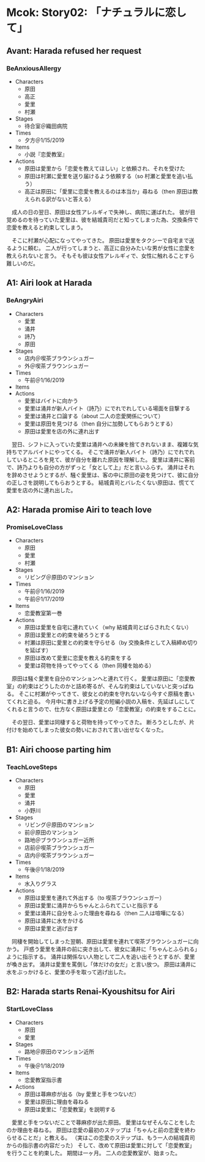 # Mcok: Story02: 「ナチュラルに恋して」

## Avant: Harada refused her request

### BeAnxiousAllergy

* Characters
	- 原田
	- 高正
	- 愛里
	- 村瀬
* Stages
	- 待合室＠織田病院
* Times
	- 夕方＠1/15/2019
* Items
	- 小説『恋愛教室』
* Actions
	- 原田は愛里から「恋愛を教えてほしい」と依頼され、それを受けた
	- 原田は村瀬に愛里を送り届けるよう依頼する（so 村瀬と愛里を追い払う）
	- 高正は原田に「愛里に恋愛を教えるのは本当か」尋ねる（then 原田は教えられる訳がないと答える）

　成人の日の翌日、原田は女性アレルギィで失神し、病院に運ばれた。
彼が目覚めるのを待っていた愛里は、彼を結城貴司だと知ってしまった為、交換条件で恋愛を教えると約束してしまう。

　そこに村瀬が心配になってやってきた。
原田は愛里をタクシーで自宅まで送るように頼む。
二人が行ってしまうと、高正に自分みたいな男が女性に恋愛を教えられないと言う。
そもそも彼は女性アレルギィで、女性に触れることすら難しいのだ。

## A1: Airi look at Harada

### BeAngryAiri

* Characters
	- 愛里
	- 涌井
	- 詩乃
	- 原田
* Stages
	- 店内＠喫茶ブラウンシュガー
	- 外＠喫茶ブラウンシュガー
* Times
	- 午前＠1/16/2019
* Items
* Actions
	- 愛里はバイトに向かう
	- 愛里は涌井が新人バイト（詩乃）にでれでれしている場面を目撃する
	- 愛里は涌井と口論する（about 二人の恋愛関係について）
	- 愛里は原田を見つける（then 自分に加勢してもらおうとする）
	- 原田は愛里を店の外に連れ出す

　翌日、シフトに入っていた愛里は涌井への未練を捨てきれないまま、複雑な気持ちでアルバイトにやってくる。
そこで涌井が新人バイト（詩乃）にでれでれしているところを見て、彼が自分を離れた原因を理解した。
愛里は涌井に客前で、詩乃よりも自分の方がずっと「女として上」だと言いふらす。
涌井はそれを辞めさせようとするが、騒ぐ愛里は、客の中に原田の姿を見つけて、彼に自分の正しさを説明してもらおうとする。
結城貴司とバレたくない原田は、慌てて愛里を店の外に連れ出した。

## A2: Harada promise Airi to teach love

### PromiseLoveClass

* Characters
	- 原田
	- 愛里
	- 村瀬
* Stages
	- リビング＠原田のマンション
* Times
	- 午前＠1/16/2019
	- 午前＠1/17/2019
* Items
	- 恋愛教室第一巻
* Actions
	- 原田は愛里を自宅に連れていく（why 結城貴司とばらされたくない）
	- 原田は愛里との約束を破ろうとする
	- 村瀬は原田に愛里との約束を守らせる（by 交換条件として入稿締め切りを延ばす）
	- 原田は改めて愛里に恋愛を教える約束をする
	- 愛里は荷物を持ってやってくる（then 同棲を始める）

　原田は騒ぐ愛里を自分のマンションへと連れて行く。
愛里は原田に「恋愛教室」の約束はどうしたのかと詰め寄るが、そんな約束はしていないと突っぱねる。
そこに村瀬がやってきて、彼女との約束を守れないなら今すぐ原稿を書いてくれと迫る。
今月中に書き上げる予定の短編小説の入稿を、先延ばしにしてくれると言うので、仕方なく原田は愛里との「恋愛教室」の約束をすることに。

　その翌日、愛里は同棲すると荷物を持ってやってきた。
断ろうとしたが、片付けを始めてしまった彼女の勢いにおされて言い出せなくなった。

## B1: Airi choose parting him

### TeachLoveSteps

* Characters
	- 原田
	- 愛里
	- 涌井
	- 小野川
* Stages
	- リビング＠原田のマンション
	- 前＠原田のマンション
	- 路地＠ブラウンシュガー近所
	- 店前＠喫茶ブラウンシュガー
	- 店内＠喫茶ブラウンシュガー
* Times
	- 午後＠1/18/2019
* Items
	- 水入りグラス
* Actions
	- 原田は愛里を連れて外出する（to 喫茶ブラウンシュガー）
	- 原田は愛里に涌井からちゃんとふられてこいと指示する
	- 愛里は涌井に自分をふった理由を尋ねる（then 二人は喧嘩になる）
	- 原田は涌井に水をかける
	- 原田は愛里と逃げ出す

　同棲を開始してしまった翌朝、原田は愛里を連れて喫茶ブラウンシュガーに向かう。
戸惑う愛里を涌井の前に突き出して、彼女に涌井に「ちゃんとふられる」ように指示する。
涌井は関係ない人物として二人を追い出そうとするが、愛里が喚き出す。
涌井は愛里を罵倒し「体だけの女だ」と言い放つ。
原田は涌井に水をぶっかけると、愛里の手を取って逃げ出した。

## B2: Harada starts Renai-Kyoushitsu for Airi

### StartLoveClass

* Characters
	- 原田
	- 愛里
* Stages
	- 路地＠原田のマンション近所
* Times
	- 午後＠1/18/2019
* Items
	- 恋愛教室指示書
* Actions
	- 原田は蕁麻疹が出る（by 愛里と手をつないだ）
	- 愛里は原田に理由を尋ねる
	- 原田は愛里に「恋愛教室」を説明する

　愛里と手をつないだことで蕁麻疹が出た原田。
愛里はなぜそんなことをしたのか理由を尋ねる。
原田は恋愛の最初のステップは「ちゃんと前の恋愛を終わらせることだ」と教える。
（実はこの恋愛のステップは、もう一人の結城貴司からの指示書の内容だった）
そして、改めて原田は愛里に対して「恋愛教室」を行うことを約束した。
期間は一ヶ月。
二人の恋愛教室が、始まった。

